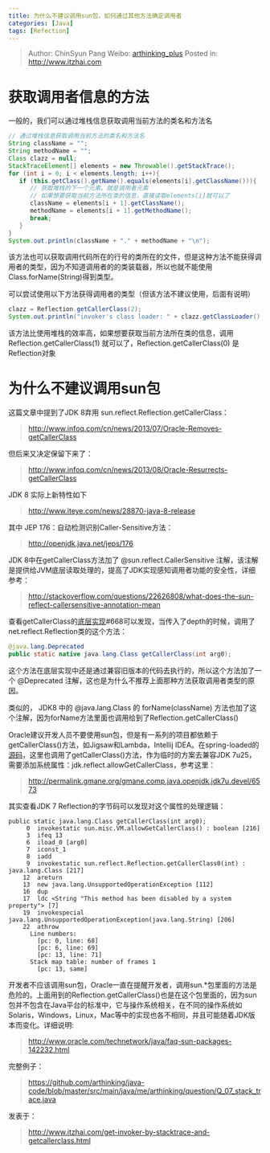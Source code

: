 ```yaml
---
title: 为什么不建议调用sun包，如何通过其他方法确定调用者
categories: [Java]
tags: [Refection]
---
```


> Author: ChinSyun Pang
> Weibo: [arthinking_plus](http://weibo.com/arthinkingplus)
> Posted in: http://www.itzhai.com

# 获取调用者信息的方法

一般的，我们可以通过堆栈信息获取调用当前方法的类名和方法名
```java
// 通过堆栈信息获取调用当前方法的类名和方法名
String className = "";
String methodName = "";
Class clazz = null;
StackTraceElement[] elements = new Throwable().getStackTrace();
for (int i = 0; i < elements.length; i++){
   if (this.getClass().getName().equals(elements[i].getClassName())){
      // 获取堆栈的下一个元素，就是调用者元素
      // 如果想要获取当前方法所在类的信息，直接读取elements[i]就可以了
      className = elements[i + 1].getClassName();
      methodName = elements[i + 1].getMethodName();
      break;
   }
}
System.out.println(className + "." + methodName + "\n");
```

该方法也可以获取调用代码所在的行号的类所在的文件，但是这种方法不能获得调用者的类型，因为不知道调用者的的类装载器，所以也就不能使用Class.forName(String)得到类型。

可以尝试使用以下方法获得调用者的类型（但该方法不建议使用，后面有说明）

```java
clazz = Reflection.getCallerClass(2);
System.out.println("invoker's class loader: " + clazz.getClassLoader() + "\nclass name: " + clazz.getName());
```
该方法比使用堆栈的效率高，如果想要获取当前方法所在类的信息，调用 Reflection.getCallerClass(1) 就可以了，Reflection.getCallerClass(0) 是Reflection对象

# 为什么不建议调用sun包

这篇文章中提到了JDK 8弃用 sun.reflect.Reflection.getCallerClass：
  
> http://www.infoq.com/cn/news/2013/07/Oracle-Removes-getCallerClass

但后来又决定保留下来了：

> http://www.infoq.com/cn/news/2013/08/Oracle-Resurrects-getCallerClass


JDK 8 实际上新特性如下

> http://www.iteye.com/news/28870-java-8-release

其中 JEP 176：自动检测识别Caller-Sensitive方法：

> http://openjdk.java.net/jeps/176

JDK 8中在getCallerClass方法加了 @sun.reflect.CallerSensitive 注解，该注解是提供给JVM底层读取处理的，提高了JDK实现感知调用者功能的安全性，详细参考：

> http://stackoverflow.com/questions/22626808/what-does-the-sun-reflect-callersensitive-annotation-mean

查看getCallerClass的[底层实现](http://cr.openjdk.java.net/~mchung/jdk8/webrevs/8025799/hotspot.00/src/share/vm/prims/jvm.cpp.html '底层实现')#668可以发现，当传入了depth的时候，调用了net.reflect.Reflection类的这个方法：

```java
@java.lang.Deprecated
public static native java.lang.Class getCallerClass(int arg0);
```

这个方法在底层实现中还是通过兼容旧版本的代码去执行的，所以这个方法加了一个 @Deprecated 注解，这也是为什么不推荐上面那种方法获取调用者类型的原因。

类似的， JDK8 中的 @java.lang.Class 的 forName(className) 方法也加了这个注解，因为forName方法里面也调用给到了Reflection.getCallerClass()

Oracle建议开发人员不要使用sun包，但是有一系列的项目都依赖于getCallerClass()方法，如Jigsaw和Lambda，Intellij IDEA。在spring-loaded的[源码](https://github.com/spring-projects/spring-loaded/blob/master/springloaded/src/main/java/org/springsource/loaded/ri/ReflectiveInterceptor.java#L213 '源码')，这里也调用了getCallerClass()方法，作为临时的方案去兼容JDK 7u25，需要添加系统属性：jdk.reflect.allowGetCallerClass，参考这里：

> http://permalink.gmane.org/gmane.comp.java.openjdk.jdk7u.devel/6573

其实查看JDK 7 Reflection的字节码可以发现对这个属性的处理逻辑：
```
public static java.lang.Class getCallerClass(int arg0);
     0  invokestatic sun.misc.VM.allowGetCallerClass() : boolean [216]
     3  ifeq 13
     6  iload_0 [arg0]
     7  iconst_1
     8  iadd
     9  invokestatic sun.reflect.Reflection.getCallerClass0(int) : java.lang.Class [217]
    12  areturn
    13  new java.lang.UnsupportedOperationException [112]
    16  dup
    17  ldc <String "This method has been disabled by a system property"> [7]
    19  invokespecial java.lang.UnsupportedOperationException(java.lang.String) [206]
    22  athrow
      Line numbers:
        [pc: 0, line: 68]
        [pc: 6, line: 69]
        [pc: 13, line: 71]
      Stack map table: number of frames 1
        [pc: 13, same]
```

开发者不应该调用sun包，Oracle一直在提醒开发者，调用sun.*包里面的方法是危险的。上面用到的Reflection.getCallerClass()也是在这个包里面的，因为sun包并不包含在Java平台的标准中，它与操作系统相关，在不同的操作系统如Solaris，Windows，Linux，Mac等中的实现也各不相同，并且可能随着JDK版本而变化。详细说明: 

> http://www.oracle.com/technetwork/java/faq-sun-packages-142232.html

完整例子：
> https://github.com/arthinking/java-code/blob/master/src/main/java/me/arthinking/question/Q_07_stack_trace.java

发表于：
> http://www.itzhai.com/get-invoker-by-stacktrace-and-getcallerclass.html
 

